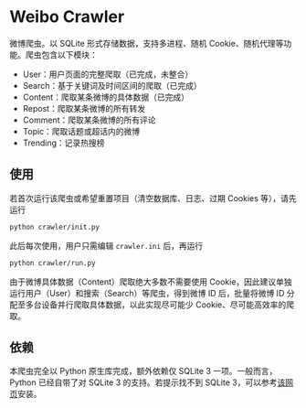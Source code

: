 # Weibo Crawler

微博爬虫。以 SQLite 形式存储数据，支持多进程、随机 Cookie、随机代理等功能。爬虫包含以下模块：
- User：用户页面的完整爬取（已完成，未整合）
- Search：基于关键词及时间区间的爬取（已完成）
- Content：爬取某条微博的具体数据（已完成）
- Repost：爬取某条微博的所有转发
- Comment：爬取某条微博的所有评论
- Topic：爬取话题或超话内的微博
- Trending：记录热搜榜

## 使用

若首次运行该爬虫或希望重置项目（清空数据库、日志、过期 Cookies 等），请先运行
```bash
python crawler/init.py
```

此后每次使用，用户只需编辑 `crawler.ini` 后，再运行
```bash
python crawler/run.py
```

由于微博具体数据（Content）爬取绝大多数不需要使用 Cookie，因此建议单独运行用户（User）和搜索（Search）等爬虫，得到微博 ID 后，批量将微博 ID 分配至多台设备并行爬取具体数据，以此实现尽可能少 Cookie、尽可能高效率的爬取。

## 依赖

本爬虫完全以 Python 原生库完成，额外依赖仅 SQLite 3 一项。一般而言，Python 已经自带了对 SQLite 3 的支持。若提示找不到 SQLite 3，可以参考[该网页](https://www.runoob.com/sqlite/sqlite-installation.html)安装。